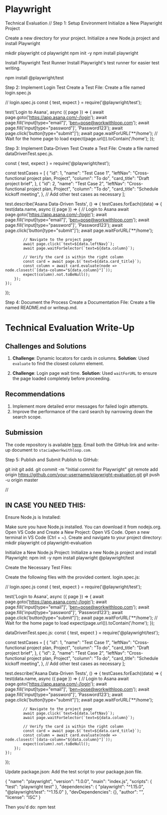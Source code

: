 # Playwright
Technical Evaluation
//
Step 1: Setup Environment
Initialize a New Playwright Project

Create a new directory for your project.
Initialize a new Node.js project and install Playwright

mkdir playwright
cd playwright
npm init -y
npm install playwright

Install Playwright Test Runner
Install Playwright's test runner for easier test writing.

npm install @playwright/test

Step 2: Implement Login Test
Create a Test File: Create a file named login.spec.js

// login.spec.js
const { test, expect } = require('@playwright/test');

test('Login to Asana', async ({ page }) => {
    await page.goto('https://app.asana.com/-/login');
    await page.fill('input[type="email"]', 'ben+pose@workwithloop.com');
    await page.fill('input[type="password"]', 'Password123');
    await page.click('button[type="submit"]');
    await page.waitForURL('**/home');  // Wait for the home page to load
    expect(page.url()).toContain('/home');
});

Step 3: Implement Data-Driven Test
Create a Test File: Create a file named dataDrivenTest.spec.js.

const { test, expect } = require('@playwright/test');

const testCases = [
    {
        "id": 1,
        "name": "Test Case 1",
        "leftNav": "Cross-functional project plan, Project",
        "column": "To do",
        "card_title": "Draft project brief",
    },
    {
        "id": 2,
        "name": "Test Case 2",
        "leftNav": "Cross-functional project plan, Project",
        "column": "To do",
        "card_title": "Schedule kickoff meeting",
    },
    // Add other test cases as necessary
];

test.describe('Asana Data-Driven Tests', () => {
    testCases.forEach((data) => {
        test(data.name, async ({ page }) => {
            // Login to Asana
            await page.goto('https://app.asana.com/-/login');
            await page.fill('input[type="email"]', 'ben+pose@workwithloop.com');
            await page.fill('input[type="password"]', 'Password123');
            await page.click('button[type="submit"]');
            await page.waitForURL('**/home');

            // Navigate to the project page
            await page.click(`text=${data.leftNav}`);
            await page.waitForSelector(`text=${data.column}`);

            // Verify the card is within the right column
            const card = await page.$(`text=${data.card_title}`);
            const column = await card.evaluate(node => node.closest(`[data-column="${data.column}"]`));
            expect(column).not.toBeNull();
        });
    });
});

Step 4: Document the Process
Create a Documentation File: Create a file named README.md or writeup.md.

# Technical Evaluation Write-Up

## Challenges and Solutions

1. **Challenge**: Dynamic locators for cards in columns.
   **Solution**: Used `evaluate` to find the closest column element.

2. **Challenge**: Login page wait time.
   **Solution**: Used `waitForURL` to ensure the page loaded completely before proceeding.

## Recommendations

1. Implement more detailed error messages for failed login attempts.
2. Improve the performance of the card search by narrowing down the search scope.

## Submission

The code repository is available [here](https://github.com/DSpallino/playwright).
Email both the GitHub link and write-up document to `stacia@workwithloop.com`.

Step 5: Publish and Submit
Publish to GitHub:

git init
git add.
git commit -m "Initial commit for Playwright"
git remote add origin https://github.com/your-username/playwright-evaluation.git
git push -u origin master

//

## IN CASE YOU NEED THIS:

Ensure Node.js is Installed:

Make sure you have Node.js installed. You can download it from nodejs.org.
Open VS Code and Create a New Project:
Open VS Code.
Open a new terminal in VS Code (Ctrl + ~).
Create and navigate to your project directory:
mkdir playwright
cd playwright-evaluation

Initialize a New Node.js Project:
Initialize a new Node.js project and install Playwright:
npm init -y
npm install playwright @playwright/test

Create the Necessary Test Files:

Create the following files with the provided content.
login.spec.js:

// login.spec.js
const { test, expect } = require('@playwright/test');

test('Login to Asana', async ({ page }) => {
    await page.goto('https://app.asana.com/-/login');
    await page.fill('input[type="email"]', 'ben+pose@workwithloop.com');
    await page.fill('input[type="password"]', 'Password123');
    await page.click('button[type="submit"]');
    await page.waitForURL('**/home');  // Wait for the home page to load
    expect(page.url()).toContain('/home');
});

dataDrivenTest.spec.js:
const { test, expect } = require('@playwright/test');

const testCases = [
    {
        "id": 1,
        "name": "Test Case 1",
        "leftNav": "Cross-functional project plan, Project",
        "column": "To do",
        "card_title": "Draft project brief",
    },
    {
        "id": 2,
        "name": "Test Case 2",
        "leftNav": "Cross-functional project plan, Project",
        "column": "To do",
        "card_title": "Schedule kickoff meeting",
    },
    // Add other test cases as necessary
];

test.describe('Asana Data-Driven Tests', () => {
    testCases.forEach((data) => {
        test(data.name, async ({ page }) => {
            // Login to Asana
            await page.goto('https://app.asana.com/-/login');
            await page.fill('input[type="email"]', 'ben+pose@workwithloop.com');
            await page.fill('input[type="password"]', 'Password123');
            await page.click('button[type="submit"]');
            await page.waitForURL('**/home');

            // Navigate to the project page
            await page.click(`text=${data.leftNav}`);
            await page.waitForSelector(`text=${data.column}`);

            // Verify the card is within the right column
            const card = await page.$(`text=${data.card_title}`);
            const column = await card.evaluate(node => node.closest(`[data-column="${data.column}"]`));
            expect(column).not.toBeNull();
        });
    });
});

Update package.json:
Add the test script to your package.json file.

{
  "name": "playwright",
  "version": "1.0.0",
  "main": "index.js",
  "scripts": {
    "test": "playwright test"
  },
  "dependencies": {
    "playwright": "^1.15.0",
    "@playwright/test": "^1.15.0"
  },
  "devDependencies": {},
  "author": "",
  "license": "ISC"
}

Then you'd do:
npm test
